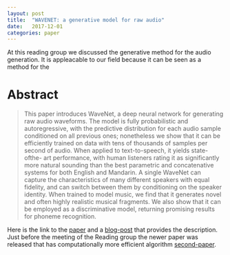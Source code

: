 ```yaml
---
layout: post
title:  "WAVENET: a generative model for raw audio"
date:   2017-12-01
categories: paper
---
```


At this reading group we discussed the generative method for the audio generation. It is appleacable to our field because it can be seen as a method for the 

# Abstract

> This paper introduces WaveNet, a deep neural network for generating raw audio
> waveforms. The model is fully probabilistic and autoregressive, with the predictive
> distribution for each audio sample conditioned on all previous ones; nonetheless
> we show that it can be efficiently trained on data with tens of thousands of
> samples per second of audio. When applied to text-to-speech, it yields state-ofthe-
> art performance, with human listeners rating it as significantly more natural
> sounding than the best parametric and concatenative systems for both English and
> Mandarin. A single WaveNet can capture the characteristics of many different
> speakers with equal fidelity, and can switch between them by conditioning on the
> speaker identity. When trained to model music, we find that it generates novel and
> often highly realistic musical fragments. We also show that it can be employed as
> a discriminative model, returning promising results for phoneme recognition.


Here is the link to the [paper] and a [blog-post] that provides the description. 
Just before the meeting of the Reading group the newer paper was released that 
has computationally more efficient algorithm [second-paper]. 


[paper]: https://arxiv.org/pdf/1609.03499.pdf
[second-paper]:   https://arxiv.org/abs/1711.10433
[blog-post]: https://deepmind.com/blog/wavenet-generative-model-raw-audio/
